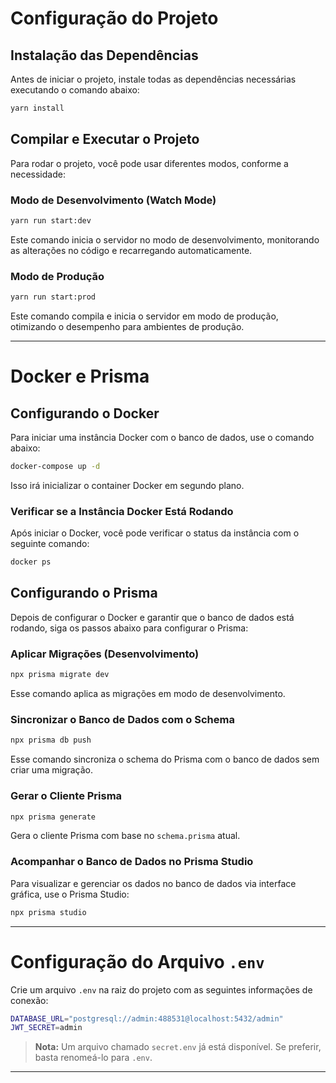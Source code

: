 

# Configuração do Projeto

## Instalação das Dependências

Antes de iniciar o projeto, instale todas as dependências necessárias executando o comando abaixo:

```bash
yarn install
```

## Compilar e Executar o Projeto

Para rodar o projeto, você pode usar diferentes modos, conforme a necessidade:

### Modo de Desenvolvimento (Watch Mode)

```bash
yarn run start:dev
```

Este comando inicia o servidor no modo de desenvolvimento, monitorando as alterações no código e recarregando automaticamente.

### Modo de Produção

```bash
yarn run start:prod
```

Este comando compila e inicia o servidor em modo de produção, otimizando o desempenho para ambientes de produção.

---

# Docker e Prisma

## Configurando o Docker

Para iniciar uma instância Docker com o banco de dados, use o comando abaixo:

```bash
docker-compose up -d
```

Isso irá inicializar o container Docker em segundo plano.

### Verificar se a Instância Docker Está Rodando

Após iniciar o Docker, você pode verificar o status da instância com o seguinte comando:

```bash
docker ps
```

## Configurando o Prisma

Depois de configurar o Docker e garantir que o banco de dados está rodando, siga os passos abaixo para configurar o Prisma:

### Aplicar Migrações (Desenvolvimento)

```bash
npx prisma migrate dev
```

Esse comando aplica as migrações em modo de desenvolvimento.

### Sincronizar o Banco de Dados com o Schema

```bash
npx prisma db push
```

Esse comando sincroniza o schema do Prisma com o banco de dados sem criar uma migração.

### Gerar o Cliente Prisma

```bash
npx prisma generate
```

Gera o cliente Prisma com base no `schema.prisma` atual.

### Acompanhar o Banco de Dados no Prisma Studio

Para visualizar e gerenciar os dados no banco de dados via interface gráfica, use o Prisma Studio:

```bash
npx prisma studio
```

---

# Configuração do Arquivo `.env`

Crie um arquivo `.env` na raiz do projeto com as seguintes informações de conexão:

```bash
DATABASE_URL="postgresql://admin:488531@localhost:5432/admin"
JWT_SECRET=admin
```

> **Nota:** Um arquivo chamado `secret.env` já está disponível. Se preferir, basta renomeá-lo para `.env`.

---
